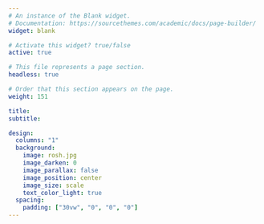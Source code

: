 ```yaml
---
# An instance of the Blank widget.
# Documentation: https://sourcethemes.com/academic/docs/page-builder/
widget: blank

# Activate this widget? true/false
active: true

# This file represents a page section.
headless: true

# Order that this section appears on the page.
weight: 151

title: 
subtitle:

design:
  columns: "1"
  background:
    image: rosh.jpg
    image_darken: 0
    image_parallax: false
    image_position: center
    image_size: scale
    text_color_light: true
  spacing:
    padding: ["30vw", "0", "0", "0"]
---
```

